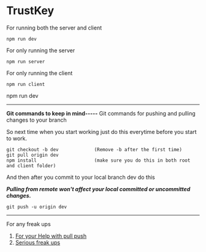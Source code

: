 # TrustKey

For running both the server and client
```
npm run dev
```
For only running the server
```
npm run server
```

For only running the client
```
npm run client
```
npm run dev

********************************************************************************************************
**Git commands to keep in mind-----**
Git commands for pushing and pulling changes to your branch

So next time when you start working just do this everytime before you start to work.

```
git checkout -b dev             (Remove -b after the first time)
git pull origin dev
npm install                     (make sure you do this in both root and client folder)
```

And then after you commit to your local branch dev do this

***Pulling from remote won't affect your local committed or uncommitted changes.***

```
git push -u origin dev
```
*****************************************************************************************

For any freak ups
1. [For your Help with pull push](https://happygitwithr.com/pull-tricky.html#git-pull-with-local-commits)
2. [Serious freak ups](https://ohshitgit.com/)

